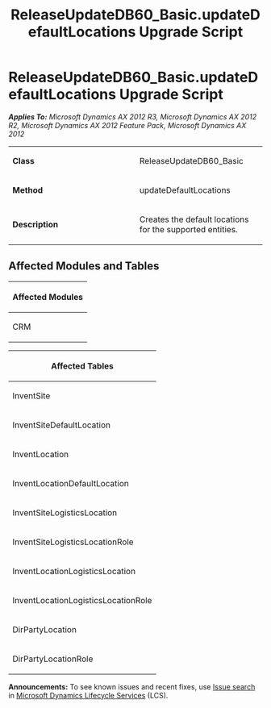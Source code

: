 ﻿---
title: ReleaseUpdateDB60_Basic.updateDefaultLocations Upgrade Script
TOCTitle: ReleaseUpdateDB60_Basic.updateDefaultLocations Upgrade Script
ms:assetid: 0b1338c6-bc1d-f539-dba8-5c78751b92f0
ms:mtpsurl: https://msdn.microsoft.com/en-us/library/JJ735639(v=AX.60)
ms:contentKeyID: 49706550
ms.date: 05/18/2015
mtps_version: v=AX.60
---

# ReleaseUpdateDB60\_Basic.updateDefaultLocations Upgrade Script 


_**Applies To:** Microsoft Dynamics AX 2012 R3, Microsoft Dynamics AX 2012 R2, Microsoft Dynamics AX 2012 Feature Pack, Microsoft Dynamics AX 2012_

<table>
<colgroup>
<col style="width: 50%" />
<col style="width: 50%" />
</colgroup>
<tbody>
<tr class="odd">
<td><p><strong>Class</strong></p></td>
<td><p>ReleaseUpdateDB60_Basic</p></td>
</tr>
<tr class="even">
<td><p><strong>Method</strong></p></td>
<td><p>updateDefaultLocations</p></td>
</tr>
<tr class="odd">
<td><p><strong>Description</strong></p></td>
<td><p>Creates the default locations for the supported entities.</p></td>
</tr>
</tbody>
</table>


## Affected Modules and Tables

<table>
<colgroup>
<col style="width: 100%" />
</colgroup>
<thead>
<tr class="header">
<th><p>Affected Modules</p></th>
</tr>
</thead>
<tbody>
<tr class="odd">
<td><p>CRM</p></td>
</tr>
</tbody>
</table>


<table>
<colgroup>
<col style="width: 100%" />
</colgroup>
<thead>
<tr class="header">
<th><p>Affected Tables</p></th>
</tr>
</thead>
<tbody>
<tr class="odd">
<td><p>InventSite</p></td>
</tr>
<tr class="even">
<td><p>InventSiteDefaultLocation</p></td>
</tr>
<tr class="odd">
<td><p>InventLocation</p></td>
</tr>
<tr class="even">
<td><p>InventLocationDefaultLocation</p></td>
</tr>
<tr class="odd">
<td><p>InventSiteLogisticsLocation</p></td>
</tr>
<tr class="even">
<td><p>InventSiteLogisticsLocationRole</p></td>
</tr>
<tr class="odd">
<td><p>InventLocationLogisticsLocation</p></td>
</tr>
<tr class="even">
<td><p>InventLocationLogisticsLocationRole</p></td>
</tr>
<tr class="odd">
<td><p>DirPartyLocation</p></td>
</tr>
<tr class="even">
<td><p>DirPartyLocationRole</p></td>
</tr>
</tbody>
</table>

  
**Announcements:** To see known issues and recent fixes, use [Issue search](http://go.microsoft.com/fwlink/?linkid=389258) in [Microsoft Dynamics Lifecycle Services](http://go.microsoft.com/fwlink/?linkid=306505) (LCS).

